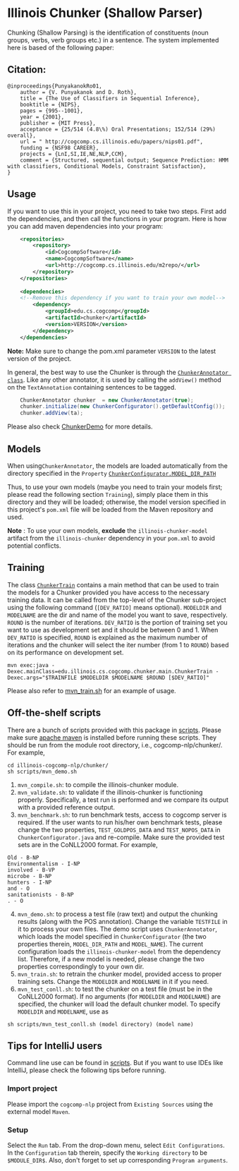 # Illinois Chunker (Shallow Parser)

Chunking (Shallow Parsing) is the identification of constituents (noun groups, verbs, verb groups etc.) in a sentence. The system implemented here is based of the following paper: 

## Citation: 

```
@inproceedings{PunyakanokRo01,
    author = {V. Punyakanok and D. Roth},
    title = {The Use of Classifiers in Sequential Inference},
    booktitle = {NIPS},
    pages = {995--1001},
    year = {2001},
    publisher = {MIT Press},
    acceptance = {25/514 (4.8\%) Oral Presentations; 152/514 (29%) overall},
    url = " http://cogcomp.cs.illinois.edu/papers/nips01.pdf",
    funding = {NSF98 CAREER},
    projects = {LnI,SI,IE,NE,NLP,CCM},
    comment = {Structured, sequential output; Sequence Prediction: HMM with classifiers, Conditional Models, Constraint Satisfaction},
}
```

## Usage

If you want to use this in your project, you need to take two steps. First add the dependencies, and then call the functions 
in your program. 
Here is how you can add maven dependencies into your program: 

```xml
    <repositories>
        <repository>
            <id>CogcompSoftware</id>
            <name>CogcompSoftware</name>
            <url>http://cogcomp.cs.illinois.edu/m2repo/</url>
        </repository>
    </repositories>
    
    <dependencies>
    <!--Remove this dependency if you want to train your own model-->
        <dependency>
            <groupId>edu.cs.cogcomp</groupId>
            <artifactId>chunker</artifactId>
            <version>VERSION</version>
        </dependency>
    </dependencies>
```

**Note:** Make sure to change the pom.xml parameter `VERSION` to the latest version of the project.

In general, the best way to use the Chunker is through the [`ChunkerAnnotator class`](src/main/java/edu/illinois/cs/cogcomp/chunker/main/ChunkerAnnotator.java). Like any other annotator, it is used by calling the `addView()` method on the `TextAnnotation` containing sentences to be tagged.

```java
	ChunkerAnnotator chunker  = new ChunkerAnnotator(true);
	chunker.initialize(new ChunkerConfigurator().getDefaultConfig());
	chunker.addView(ta);
```
Please also check [ChunkerDemo](src/main/java/edu/illinois/cs/cogcomp/chunker/main/ChunkerDemo.java) for more details.

## Models
When using`ChunkerAnnotator`, the models are loaded automatically from the directory specified in the `Property` [`ChunkerConfigurator.MODEL_DIR_PATH`](src/main/java/edu/illinois/cs/cogcomp/chunker/main/ChunkerConfigurator.java)

Thus, to use your own models (maybe you need to train your models first; please read the following section `Training`), simply place them in this directory and they will be loaded; otherwise, the model version
specified in this project's `pom.xml` file will be loaded from the Maven repository and used.

**Note** : To use your own models, **exclude** the `illinois-chunker-model` artifact from the `illinois-chunker` dependency in your `pom.xml` to avoid potential conflicts.

## Training
The class [`ChunkerTrain`](src/main/java/edu/illinois/cs/cogcomp/chunker/main/ChunkerTrain.java) contains a main method that can be used to
train the models for a Chunker provided you have access to the necessary training data. It can be called from the top-level
of the Chunker sub-project using the following command (`[DEV_RATIO]` means optional). `MODELDIR` and `MODELNAME` are the dir and name of the model you want to save, respectively. `ROUND` is the number of iterations. `DEV_RATIO` is the portion of training set you want to use as development set and it should be between 0 and 1. When `DEV_RATIO` is specified, `ROUND` is explained as the maximum number of iterations and the chunker will select the iter number (from 1 to `ROUND`) based on its performance on development set.
```
mvn exec:java -Dexec.mainClass=edu.illinois.cs.cogcomp.chunker.main.ChunkerTrain -Dexec.args="$TRAINFILE $MODELDIR $MODELNAME $ROUND [$DEV_RATIO]"
```
Please also refer to [mvn_train.sh](scripts/mvn_train.sh) for an example of usage.

## Off-the-shelf scripts
There are a bunch of scripts provided with this package in [scripts](scripts/). Please make sure [apache maven](http://maven.apache.org/install.html) is installed before running these scripts. They should be run from the module root directory, i.e., cogcomp-nlp/chunker/. For example,
```
cd illinois-cogcomp-nlp/chunker/
sh scripts/mvn_demo.sh
```
1. `mvn_compile.sh`: to compile the illinois-chunker module.
2. `mvn_validate.sh`: to validate if the illinois-chunker is functioning properly. Specifically, a test run is performed and we compare its output with a provided reference output.
3. `mvn_benchmark.sh`: to run benchmark tests, access to cogcomp server is required. If the user wants to run his/her own benchmark tests, please change the two properties, `TEST_GOLDPOS_DATA` and `TEST_NOPOS_DATA` in `ChunkerConfigurator.java` and re-compile. Make sure the provided test sets are in the CoNLL2000 format. For example,
```
Old - B-NP
Environmentalism - I-NP
involved - B-VP
microbe - B-NP
hunters - I-NP
and - O
sanitationists - B-NP
. - O
```
4. `mvn_demo.sh`: to process a test file (raw text) and output the chunking results (along with the POS annotation). Change the variable `TESTFILE` in it to process your own files. The demo script uses `ChunkerAnnotator`, which loads the model specified in `ChunkerConfigurator` (the two properties therein, `MODEL_DIR_PATH` and `MODEL_NAME`). The current configuration loads the `illinois-chunker-model` from the dependency list. Therefore, if a new model is needed, please change the two properties correspondingly to your own dir.
5. `mvn_train.sh`: to retrain the chunker model, provided access to proper training sets. Change the `MODELDIR` and `MODELNAME` in it if you need.
6. `mvn_test_conll.sh`: to test the chunker on a test file (must be in the CoNLL2000 format). If no arguments (for `MODELDIR` and `MODELNAME`) are specified, the chunker will load the default chunker model. To specify `MODELDIR` and `MODELNAME`, use as
```
sh scripts/mvn_test_conll.sh (model directory) (model name)
```
## Tips for IntelliJ users
Command line use can be found in [scripts](scripts/). But if you want to use IDEs like IntelliJ, please check the following tips before running.
### Import project
Please import the `cogcomp-nlp` project from `Existing Sources` using the external model `Maven`.
### Setup
Select the `Run` tab. From the drop-down menu, select `Edit Configurations`. In the `Configuration` tab therein, specify the `Working directory` to be `$MODULE_DIR$`. Also, don't forget to set up corresponding `Program arguments`.
